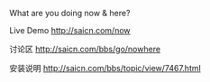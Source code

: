 What are you doing now & here?

Live Demo
http://saicn.com/now

讨论区
http://saicn.com/bbs/go/nowhere

安装说明
http://saicn.com/bbs/topic/view/7467.html